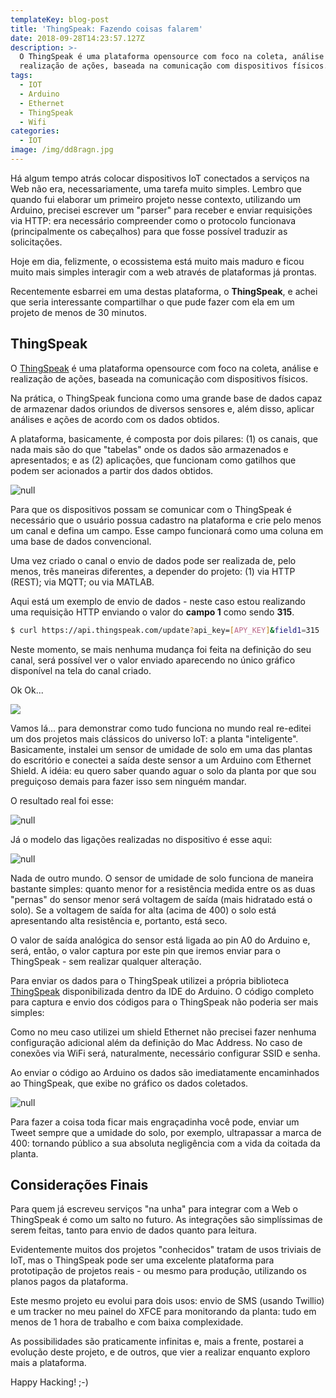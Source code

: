 ```yaml
---
templateKey: blog-post
title: 'ThingSpeak: Fazendo coisas falarem'
date: 2018-09-28T14:23:57.127Z
description: >-
  O ThingSpeak é uma plataforma opensource com foco na coleta, análise e
  realização de ações, baseada na comunicação com dispositivos físicos.
tags:
  - IOT
  - Arduino
  - Ethernet
  - ThingSpeak
  - Wifi
categories:
  - IOT
image: /img/dd8ragn.jpg
---
```

Há algum tempo atrás colocar dispositivos IoT conectados a serviços na Web não era, necessariamente, uma tarefa muito simples. Lembro que quando fui elaborar um primeiro projeto nesse contexto, utilizando um Arduino, precisei escrever um "parser" para receber e enviar requisições via HTTP: era necessário compreender como o protocolo funcionava (principalmente os cabeçalhos) para que fosse possível traduzir as solicitações.

Hoje em dia, felizmente, o ecossistema está muito mais maduro e ficou muito mais simples interagir com a web através de plataformas já prontas.

Recentemente esbarrei em uma destas plataforma, o **ThingSpeak**, e achei que seria interessante compartilhar o que pude fazer com ela em um projeto de menos de 30 minutos.

## ThingSpeak

O [ThingSpeak](https://thingspeak.com/) é uma plataforma opensource com foco na coleta, análise e realização de ações, baseada na comunicação com dispositivos físicos.

Na prática, o ThingSpeak funciona como uma grande base de dados capaz de armazenar dados oriundos de diversos sensores e, além disso, aplicar análises e ações de acordo com os dados obtidos.

A plataforma, basicamente, é composta por dois pilares: (1) os canais, que nada mais são do que "tabelas" onde os dados são armazenados e apresentados; e as (2) aplicações, que funcionam como gatilhos que podem ser acionados a partir dos dados obtidos.

![null](/img/captura-de-tela-de-2018-09-28-11-44-04.png)

Para que os dispositivos possam se comunicar com o ThingSpeak é necessário que o usuário possua cadastro na plataforma e crie pelo menos um canal e defina um campo. Esse campo funcionará como uma coluna em uma base de dados convencional.

Uma vez criado o canal o envio de dados pode ser realizada de, pelo menos, três maneiras diferentes, a depender do projeto: (1) via HTTP (REST); via MQTT; ou via MATLAB.

Aqui está um exemplo de envio de dados - neste caso estou realizando uma requisição HTTP enviando o valor do **campo 1** como sendo **315**.

```bash
$ curl https://api.thingspeak.com/update?api_key=[APY_KEY]&field1=315
```

Neste momento, se mais nenhuma mudança foi feita na definição do seu canal, será possível ver o valor enviado aparecendo no único gráfico disponível na tela do canal criado.

Ok Ok...

![](/img/show-me-the-code-and-stop-talking.jpg)

Vamos lá... para demonstrar como tudo funciona no mundo real re-editei um dos projetos mais clássicos do universo IoT: a planta "inteligente". Basicamente, instalei um sensor de umidade de solo em uma das plantas do escritório e conectei a saída deste sensor a um Arduino com Ethernet Shield. A idéia: eu quero saber quando aguar o solo da planta por que sou preguiçoso demais para fazer isso sem ninguém mandar.

O resultado real foi esse:

![null](/img/dd8ragn.jpg)

Já o modelo das ligações realizadas no dispositivo é esse aqui:

![null](/img/untitled-sketch-2_bb.png)

Nada de outro mundo. O sensor de umidade de solo funciona de maneira bastante simples: quanto menor for a resistência medida entre os as duas "pernas" do sensor menor será voltagem de saída (mais hidratado está o solo). Se a voltagem de saída for alta (acima de 400) o solo está apresentando alta resistência e, portanto, está seco.

O valor de saída analógica do sensor está ligada ao pin A0 do Arduino e, será, então, o valor captura por este pin que iremos enviar para o ThingSpeak - sem realizar qualquer alteração.

Para enviar os dados para o ThingSpeak utilizei a própria biblioteca [ThingSpeak](https://www.arduinolibraries.info/libraries/thing-speak) disponibilizada dentro da IDE do Arduino. O código completo para captura e envio dos códigos para o ThingSpeak não poderia ser mais simples:

<script src="https://gist.github.com/niltonheck/e3a5bdd432806d2faeb5146782551db2.js"></script>

Como no meu caso utilizei um shield Ethernet não precisei fazer nenhuma configuração adicional além da definição do Mac Address. No caso de conexões via WiFi será, naturalmente, necessário configurar SSID e senha.

Ao enviar o código ao Arduino os dados são imediatamente encaminhados ao ThingSpeak, que exibe no gráfico os dados coletados.

![null](/img/captura-de-tela-de-2018-09-28-12-03-13.png)

Para fazer a coisa toda ficar mais engraçadinha você pode, enviar um Tweet sempre que a umidade do solo, por exemplo, ultrapassar a marca de 400: tornando público a sua absoluta negligência com a vida da coitada da planta.

## Considerações Finais

Para quem já escreveu serviços "na unha" para integrar com a Web o ThingSpeak é como um salto no futuro. As integrações são simplíssimas de serem feitas, tanto para envio de dados quanto para leitura.

Evidentemente muitos dos projetos "conhecidos" tratam de usos triviais de IoT, mas o ThingSpeak pode ser uma excelente plataforma para prototipação de projetos reais - ou mesmo para produção, utilizando os planos pagos da plataforma.

Este mesmo projeto eu evolui para dois usos: envio de SMS (usando Twillio) e um tracker no meu painel do XFCE para monitorando da planta: tudo em menos de 1 hora de trabalho e com baixa complexidade.

As possibilidades são praticamente infinitas e, mais a frente, postarei a evolução deste projeto, e de outros, que vier a realizar enquanto exploro mais a plataforma.

Happy Hacking! ;-)
